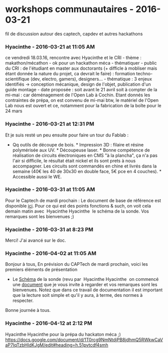 # workshops communautaires  - 2016-03-21

fil de discussion autour des captech, capdev et autres hackathons

### **Hyacinthe** - 2016-03-21 at 11:05 AM

ce vendredi 18.03.16, rencontre avec Hyacinthe et le CRI - thème : makathon/mécathon   \- ok pour un hackathon méca  \- thématiquer  \- public du CRI : de l'étudiant en master aux doctorants (+ difficle à mobliser mais étant donnée la nature du projet, ca devrait le faire) : formation techno-scientifique (dev, electro, gamers), designers...  \- thématique : 3 enjeux identifiés -&gt; conception mécanique, design de l'objet, publication d'un guide montage  \- date proposée : soit avant le 21 avril soit à compter de la mi-mai : car déménagement de l'Open Lab à Cochin. Etant donnés les contraintes de prépa, on est convenu de mi-mai   btw, le matériel de l'Open Lab nous est ouvert et ce, notamment pour la fabrication de la boîte pour le 24 mars

### **Hyacinthe** - 2016-03-21 at 12:31 PM

Et je suis resté un peu ensuite pour faire un tour du Fablab :

 * Qq outils de découpe de bois.  * Impression 3D : filaire et résine polymérisée aux UV.  * Découpeuse laser.  * Bonne compétence de réalisation de circuits électroniques en CMS "à la plancha", ça n'a pas l'air si difficile, le résultat était nickel et ils sont prets à nous accompagner. Les circuits sont commandés en chine et livrés dans la semaine (40€ les 40 de 30x30 en double face, 5€ pce en 4 couches).  * Accessible aussi le WE.

### **Hyacinthe** - 2016-03-31 at 11:05 AM

Pour le Captech de mardi prochain :  Le document de base de référence est disponible [ici](https://docs.google.com/document/d/1vNT7Ir01gAAjsohgqN5a_Y9ZoAEBHPQmQlIxxvTKVGc/edit#). Pour ce qui est des points fonctions &amp; such, on voit cela demain matin avec  Hyacinthe Hyacinthe  le schéma de la sonde.   Vos remarques sont les bienvenues ;)

### **Hyacinthe** - 2016-03-31 at 8:23 PM

Merci!  J'ai avancé sur le doc.

### **Hyacinthe** - 2016-04-02 at 11:05 AM

Bonjour à tous,   En prévision du CAPTech de mardi prochain, voici les premiers éléments de présentation

 * Le [Schéma](https://docs.google.com/presentation/d/1X4QVfOYeUJSIhjSg8QRVOj-x31x2ZA7QWVpnQNl3qtY/edit#slide=id.p4) de la sonde (revu par  Hyacinthe Hyacinthe  on commencé une [document](https://docs.google.com/document/d/11dJB4cTPcXkxdXE4P0HZj2o6fjAQtg2ZvGt33IAwT-s/edit#) que je vous invite à regarder et vos remarques sont les bienvenues. Notez que dans ce travail de documentation il est important que la lecture soit simple et qu'il y aura, à terme, des normes à respecter.  

  Bonne journée à tous.

### **Hyacinthe** - 2016-04-12 at 2:12 PM

Hyacinthe Hyacinthe pour la prépa du hackaton méca ;)   <https://docs.google.com/document/d/1T0rcg9NmNtdjPB8jdhmQ5RWkwCaVaP7IqTzbHIdKJgM/edit#heading=h.51pvtcdf4smh>

